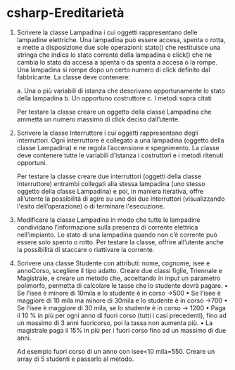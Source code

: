 # csharp-Ereditarietà

1.  Scrivere la classe Lampadina i cui oggetti rappresentano delle lampadine elettriche. Una
    lampadina può essere accesa, spenta o rotta, e mette a disposizione due sole operazioni: stato()
    che restituisce una stringa che indica lo stato corrente della lampadina e click() che ne cambia lo
    stato da accesa a spenta o da spenta a accesa o la rompe. Una lampadina si rompe dopo un
    certo numero di click definito dal fabbricante. La classe deve contenere:
    
      a. Una o più variabili di istanza che descrivano opportunamente lo stato della lampadina
      b. Un opportuno costruttore
      c. I metodi sopra citati
    
    Per testare la classe creare un oggetto della classe Lampadina che ammetta un numero massimo
    di click deciso dall’utente.
    
2.  Scrivere la classe Interruttore i cui oggetti rappresentano degli interruttori. Ogni interruttore è
    collegato a una lampadina (oggetto della classe Lampadina) e ne regola l’accensione e
    spegnimento. La classe deve contenere tutte le variabili d’istanza i costruttori e i metodi ritenuti
    opportuni.

    Per testare la classe creare due interruttori (oggetti della classe Interruttore) entrambi collegati
    alla stessa lampadina (uno stesso oggetto della classe Lampadina) e poi, in maniera iterativa,
    offre all’utente la possibilità di agire su uno dei due interruttori (visualizzando l'esito
    dell’operazione) o di terminare l'esecuzione.

3. Modificare la classe Lampadina in modo che tutte le lampadine condividano l’informazione sulla
   presenza di corrente elettrica nell’impianto. Lo stato di una lampadina quando non c’è corrente
   può essere solo spento o rotto. Per testare la classe, offrire all’utente anche la possibilità di staccare o riattivare la corrente.

4. Scrivere una classe Studente con attributi: nome, cognome, isee e annoCorso, scegliere il tipo
   adatto. Creare due classi figlie, Triennale e Magistrale, e creare un metodo che, accettando in
   input un parametro polimorfo, permetta di calcolare le tasse che lo studente dovrà pagare.
      • Se l’isee è minore di 10mila e lo studente è in corso →500
      • Se l’isee è maggiore di 10 mila ma minore di 30mila e lo studente è in corso →700
      • Se l’isee è maggiore di 30 mila, se lo studente è in corso → 1200
      • Paga il 10 % in più per ogni anno di fuori corso (tutti i casi precedenti), fino ad un massimo di 3 anni fuoricorso, poi la tassa non aumenta più.
      • La magistrale paga il 15% in più per i fuori corso fino ad un massimo di due anni.

   Ad esempio fuori corso di un anno con isee<10 mila=550.
   Creare un array di 5 studenti e passarlo al metodo.
